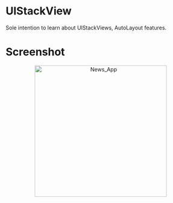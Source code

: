 # UIStackView
Sole intention to learn about UIStackViews, AutoLayout features.

# Screenshot

<p align="center">
  <img src="https://i.imgur.com/odjTiWN.jpg" width="350" title="News_App">
</p>

